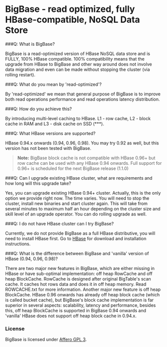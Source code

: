 BigBase - read optimized, fully HBase-compatible, NoSQL Data Store
======

###Q: What is BigBase?

BigBase is a read-optimized version of HBase NoSQL data store and is FULLY, 100% HBase compatible.
100% compatibility means that the upgrade from HBase to BigBase and other way around does not 
involve data migration and even can be made without stopping the cluster (via rolling restart). 

###Q: What do you mean by 'read-optimized'?

By 'read-optimized' we mean that general purpose of BigBase is to improve both read operations performance
and read operations latency distribution.

###Q: How do you achieve this?

By introducing multi-level caching to HBase. L1 - row cache, L2 - block cache in RAM and L3 - disk cache on SSD (***).  

###Q: What HBase versions are supported?

HBase 0.94.x onwards (0.94, 0.96, 0.98). You may try 0.92 as well, but this version has not been tested with BigBase.
> **Note:** BigBase block cache is not compatible with HBase 0.96+ but row cache can be used with any HBase 0.94 onwards.
Full support for 0.96+ is scheduled for the next BigBase release (1.1.0)

###Q: Can I upgrade existing HBase cluster, what are requirements and how long will this upgrade take?

Yes, you can upgrade existing HBase 0.94+ cluster. Actually, this is the only option we provide right now.
The time varies. You will need to stop the cluster, install new binaries and start cluster again. 
This will take from several minutes to maximum half an hour depending on the cluster size and skill 
level of an upgrade operator. You can do rolling upgrade as well.

###Q: I do not have HBase cluster can I try BigBase?

Currently, we do not provide BigBase as a full HBase distributive, you will need to install HBase first. 
Go to [HBase](http://hbase.apache.org) for download and installation instructions. 

###Q: What is the difference between BigBase and 'vanilla' version of HBase (0.94, 0.96, 0.98)?

There are two major new features in BigBase, which are either missing in HBase or have sub-optimal implementation: 
off heap RowCache and off heap BlockCache. RowCache is designed after original BigTable's scan cache. It caches
hot rows data and does it in off heap memory. Read ROWCACHE.txt for more information. Another major new feature is 
off heap BlockCache. HBase 0.96 onwards has already off heap block cache (which is called bucket cache), but BigBase's 
block cache implementation is far superior in several aspects: scalability, latency and performance, besides this, 
off heap BlockCache is supported in BigBase 0.94 onwards and 'vanilla' HBase does not support off heap block cache in 0.94.x.
    

### License

BigBase is licensed under [Affero GPL 3](http://www.gnu.org/licenses/agpl-3.0.html).
 

 





